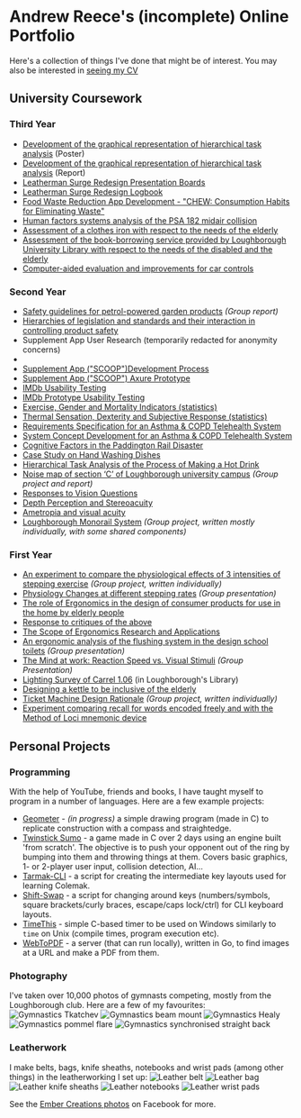 # Andrew Reece's (incomplete) Online Portfolio

Here's a collection of things I've done that might be of interest. You may also be interested in [seeing my CV](docs/Andrew_Reece_CV_2017-06-08.pdf)

## University Coursework

### Third Year
- [Development of the graphical representation of hierarchical task analysis](docs/DSC100_HTA_Poster.pdf) (Poster)
- [Development of the graphical representation of hierarchical task analysis](docs/DSC100_HTA_Report.pdf) (Report)
- [Leatherman Surge Redesign Presentation Boards](docs/DSC112_CW1_Presentation_boards.pdf)
- [Leatherman Surge Redesign Logbook](docs/DSC112_CW1_Logbook.pdf)
- [Food Waste Reduction App Development - "CHEW: Consumption Habits for Eliminating Waste"](docs/DSC112_CW2_Boards.pdf)
- [Human factors systems analysis of the PSA 182 midair collision](docs/DSC101_PSA_182_MAC.pdf)
- [Assessment of a clothes iron with respect to the needs of the elderly](docs/DSC114_CW1_Iron_evaluation.pdf)
- [Assessment of the book-borrowing service provided by Loughborough University Library with respect to the needs of the disabled and the elderly](docs/DSC114_CW2_Library_evaluation.pdf)
- [Computer-aided evaluation and improvements for car controls](docs/DSC017_CAE_Report.pdf)

### Second Year
- [Safety guidelines for petrol-powered garden products](docs/DSB120_CW2_Guidance.pdf) _(Group report)_
- [Hierarchies of legislation and standards and their interaction in controlling product safety](docs/DSB120_CW1_Regulations_&_Standards.pdf)
- Supplement App User Research (temporarily redacted for anonymity concerns)
- <!--(remove identity: DSB119 CW1 User Research)-->
- [Supplement App ("SCOOP")Development Process](docs/DSB119_CW2_App_Development.pdf)
- [Supplement App ("SCOOP") Axure Prototype](http://8tz1bh.axshare.com/)
- [IMDb Usability Testing](docs/DSB118_CW1_Usability_Testing.pdf)
- [IMDb Prototype Usability Testing](docs/DSB118_CW2_Usability_Prototyping.pdf)
- [Exercise, Gender and Mortality Indicators (statistics)](docs/DSB113_Statistics.pdf)
- [Thermal Sensation, Dexterity and Subjective Response (statistics)](docs/DSB112_Further_Statistics.pdf)
- [Requirements Specification for an Asthma & COPD Telehealth System](docs/DSB111_CW1_COPD_Requirements.pdf)
- [System Concept Development for an Asthma & COPD Telehealth System](docs/DSB111_CW2_COPD_Development.pdf)
- [Cognitive Factors in the Paddington Rail Disaster](docs/DSB108_Cognitive_Factors_Rail_Crash.pdf)
- [Case Study on Hand Washing Dishes](docs/DSB106_CW2_Hand_Washing.pdf)
- [Hierarchical Task Analysis of the Process of Making a Hot Drink](docs/DSB106_CW1_HTA_Hot_Drink.pdf)
- [Noise map of section ‘C’ of Loughborough university campus](docs/DSB105_Noise_map_of_campus.pdf) _(Group project and report)_
- [Responses to Vision Questions](docs/DSB103_Vision_Questions.pdf)
- [Depth Perception and Stereoacuity](docs/DSB103_Depth_perception_and_Stereopsis.pdf)
- [Ametropia and visual acuity](docs/DSB103_Ametropia_and_visual_acuity.pdf)
- [Loughborough Monorail System](docs/DSB102_Loughborough_Monorail_Report.pdf) _(Group project, written mostly individually, with some shared components)_

### First Year
- [An experiment to compare the physiological effects of 3 intensities of stepping exercise](docs/DSA113_Stepping_Physiology_Report.pdf) _(Group project, written individually)_
- [Physiology Changes at different stepping rates](docs/DSA113_Stepping_Physiology_Presentation.pdf) _(Group presentation)_
- [The role of Ergonomics in the design of consumer products for use in the home by elderly people](docs/DSA111_Ergonomics_for_the_Elderly.pdf)
- [Response to critiques of the above](docs/DSA111_Response_to_Critiques.pdf)
- [The Scope of Ergonomics Research and Applications](docs/DSA105_Scope_of_Ergonomics.pdf)
- [An ergonomic analysis of the flushing system in the design school toilets](docs/DSA105_Flush_Presentation.pdf) _(Group presentation)_
- [The Mind at work: Reaction Speed vs. Visual Stimuli](docs/DSA114_Experiment_Presentation.pdf) _(Group Presentation)_
- [Lighting Survey of Carrel 1.06](docs/DSA104_Lighting_Survey.pdf) (in Loughborough's Library)
- [Designing a kettle to be inclusive of the elderly](docs/DSA102_Inclusive_Kettle.pdf)
- [Ticket Machine Design Rationale](docs/DSA101_Ticket_Machine_Rationale.pdf) _(Group project, written individually)_
- [Experiment comparing recall for words encoded freely and with the Method of Loci mnemonic device](docs/PSA310_Method_Of_Loci.pdf)


## Personal Projects

### Programming
With the help of YouTube, friends and books, I have taught myself to program in a number of languages. Here are a few example projects:
- [Geometer](https://github.com/azmr/geometer) - *(in progress)* a simple drawing program (made in C) to replicate construction with a compass and straightedge.
- [Twinstick Sumo](https://github.com/azmr/twinstick-sumo) - a game made in C over 2 days using an engine built 'from scratch'. The objective is to push your opponent out of the ring by bumping into them and throwing things at them. Covers basic graphics, 1- or 2-player user input, collision detection, AI...
- [Tarmak-CLI](https://github.com/azmr/tarmak-cli) - a script for creating the intermediate key layouts used for learning Colemak.
- [Shift-Swap](https://github.com/azmr/shift-swap) - a script for changing around keys (numbers/symbols, square brackets/curly braces, escape/caps lock/ctrl) for CLI keyboard layouts.
- [TimeThis](https://github.com/azmr/timethis) - simple C-based timer to be used on Windows similarly to `time` on Unix (compile times, program execution etc).
- [WebToPDF](https://github.com/azmr/webtopdf) - a server (that can run locally), written in Go, to find images at a URL and make a PDF from them.

### Photography
I've taken over 10,000 photos of gymnasts competing, mostly from the Loughborough club. Here are a few of my favourites:
![Gymnastics Tkatchev](img/Gym1.jpg)
![Gymnastics beam mount](img/Gym2.jpg)
![Gymnastics Healy](img/Gym3.jpg)
![Gymnastics pommel flare](img/Gym4.jpg)
![Gymnastics synchronised straight back](img/Gym5.jpg)

### Leatherwork
I make belts, bags, knife sheaths, notebooks and wrist pads (among other things) in the leatherworking I set up:
![Leather belt](img/Leather1.jpg)
![Leather bag](img/Leather2.jpg)
![Leather knife sheaths](img/Leather3.jpg)
![Leather notebooks](img/Leather4.jpg)
![Leather wrist pads](img/Leather5.jpg)

See the [Ember Creations photos](https://www.facebook.com/embercreations/photos/) on Facebook for more.
